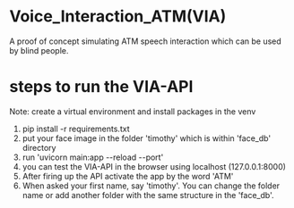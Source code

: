 # Voice_Interaction_ATM(VIA)
A proof of concept simulating ATM speech interaction which can be used by blind people.
# steps to run the VIA-API
Note: create a virtual environment and install packages in the venv
1. pip install -r requirements.txt
2. put your face image in the folder 'timothy' which is within 'face_db' directory
2. run 'uvicorn main:app --reload --port'
3. you can test the VIA-API in the browser using localhost (127.0.0.1:8000)
4. After firing up the API activate the app by the word 'ATM'
5. When asked your first name, say 'timothy'. You can change the folder name or add another folder with the same structure in the 'face_db'.

